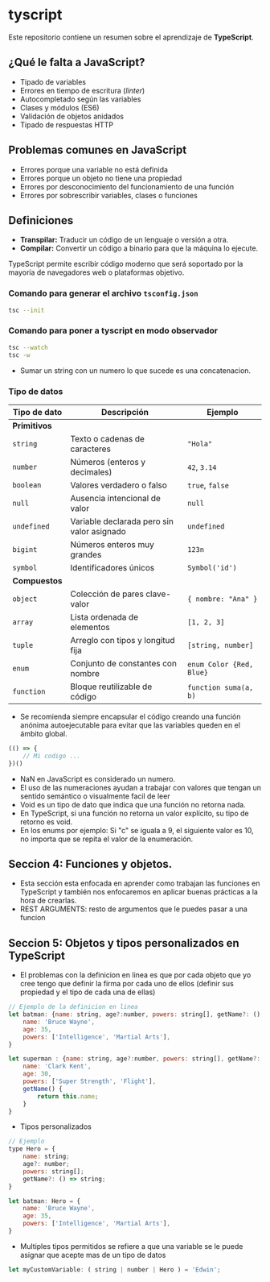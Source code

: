 # tyscript
Este repositorio contiene un resumen sobre el aprendizaje de **TypeScript**.

## ¿Qué le falta a JavaScript?

- Tipado de variables
- Errores en tiempo de escritura (_linter_)
- Autocompletado según las variables
- Clases y módulos (ES6)
- Validación de objetos anidados
- Tipado de respuestas HTTP

## Problemas comunes en JavaScript

- Errores porque una variable no está definida
- Errores porque un objeto no tiene una propiedad
- Errores por desconocimiento del funcionamiento de una función
- Errores por sobrescribir variables, clases o funciones

## Definiciones

- **Transpilar:** Traducir un código de un lenguaje o versión a otra.
- **Compilar:** Convertir un código a binario para que la máquina lo ejecute.

TypeScript permite escribir código moderno que será soportado por la mayoría de navegadores web o plataformas objetivo.

### Comando para generar el archivo `tsconfig.json`

```bash
tsc --init
```

### Comando para poner a tyscript en modo observador
```bash
tsc --watch
tsc -w
``` 

- Sumar un string con un numero lo que sucede es una concatenacion.

### Tipo de datos

| Tipo de dato      | Descripción                                 | Ejemplo                |
|-------------------|---------------------------------------------|------------------------|
| **Primitivos**    |                                             |                        |
| `string`          | Texto o cadenas de caracteres                | `"Hola"`               |
| `number`          | Números (enteros y decimales)                | `42`, `3.14`           |
| `boolean`         | Valores verdadero o falso                    | `true`, `false`        |
| `null`            | Ausencia intencional de valor                | `null`                 |
| `undefined`       | Variable declarada pero sin valor asignado   | `undefined`            |
| `bigint`          | Números enteros muy grandes                  | `123n`                 |
| `symbol`          | Identificadores únicos                       | `Symbol('id')`         |
| **Compuestos**    |                                             |                        |
| `object`          | Colección de pares clave-valor               | `{ nombre: "Ana" }`    |
| `array`           | Lista ordenada de elementos                  | `[1, 2, 3]`            |
| `tuple`           | Arreglo con tipos y longitud fija            | `[string, number]`     |
| `enum`            | Conjunto de constantes con nombre            | `enum Color {Red, Blue}`|
| `function`        | Bloque reutilizable de código                | `function suma(a, b)`  |

- Se recomienda siempre encapsular el código creando una función anónima autoejecutable para evitar que las variables queden en el ámbito global.

```js
(() => {
    // Mi codigo ...
})()
```

- NaN en JavaScript es considerado un numero.
- El uso de las numeraciones ayudan a trabajar con valores que tengan un sentido semántico o visualmente facil de leer
- Void es un tipo de dato que indica que una función no retorna nada.
- En TypeScript, si una función no retorna un valor explícito, su tipo de retorno es void.
- En los enums por ejemplo: Si "c" se iguala a 9, el siguiente valor es 10, no importa que se repita el valor de la enumeración.

## Seccion 4: Funciones y objetos.

- Esta sección esta enfocada en aprender como trabajan las funciones en TypeScript y también nos enfocaremos en aplicar buenas prácticas a la hora de crearlas.
- REST ARGUMENTS: resto de argumentos que le puedes pasar a una funcion

## Seccion 5: Objetos y tipos personalizados en TypeScript

- El problemas con la definicion en linea es que por cada objeto que yo cree tengo que definir la firma por cada uno de ellos (definir sus propiedad y el tipo de cada una de ellas)

```js
// Ejemplo de la definicion en linea
let batman: {name: string, age?:number, powers: string[], getName?: () => string} = {
    name: 'Bruce Wayne',
    age: 35,
    powers: ['Intelligence', 'Martial Arts'],
}

let superman : {name: string, age?:number, powers: string[], getName?: () => string} = {
    name: 'Clark Kent',
    age: 30,
    powers: ['Super Strength', 'Flight'],
    getName() {
        return this.name;
    }
}
```

- Tipos personalizados

```js
// Ejemplo
type Hero = {
    name: string;
    age?: number;
    powers: string[];
    getName?: () => string;
}

let batman: Hero = {
    name: 'Bruce Wayne',
    age: 35,
    powers: ['Intelligence', 'Martial Arts'],
}
```

- Multiples tipos permitidos se refiere a que una variable se le puede asignar que acepte mas de un tipo de datos

```js
let myCustomVariable: ( string | number | Hero ) = 'Edwin';
```
